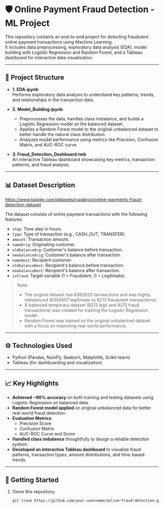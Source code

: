 # 🛡️ Online Payment Fraud Detection - ML Project

This repository contains an end-to-end project for detecting fraudulent online payment transactions using Machine Learning.  
It includes data preprocessing, exploratory data analysis (EDA), model building with Logistic Regression and Random Forest, and a Tableau dashboard for interactive data visualization.

---

## 📂 Project Structure

- **1. EDA.ipynb**  
  Performs exploratory data analysis to understand key patterns, trends, and relationships in the transaction data.

- **2. Model_Building.ipynb**  
  - Preprocesses the data, handles class imbalance, and builds a Logistic Regression model on the balanced dataset.
  - Applies a Random Forest model to the original unbalanced dataset to better handle the natural class distribution.
  - Analyzes model performance using metrics like Precision, Confusion Matrix, and AUC-ROC curve.

- **3. Fraud_Detection_Dashboard.twb**  
  An interactive Tableau dashboard showcasing key metrics, transaction patterns, and fraud analysis.

---

## 📊 Dataset Description
https://www.kaggle.com/datasets/rupakroy/online-payments-fraud-detection-dataset

The dataset consists of online payment transactions with the following features:
- `step`: Time step in hours.
- `type`: Type of transaction (e.g., CASH_OUT, TRANSFER).
- `amount`: Transaction amount.
- `nameOrig`: Originating customer.
- `oldbalanceOrg`: Customer's balance before transaction.
- `newbalanceOrig`: Customer's balance after transaction.
- `nameDest`: Recipient customer.
- `oldbalanceDest`: Recipient's balance before transaction.
- `newbalanceDest`: Recipient's balance after transaction.
- `isFraud`: Target variable (1 = Fraudulent, 0 = Legitimate).

> Note:  
> - The original dataset has 6362620 tarnsactions and was highly imbalanced (6354407 legitimate vs 8213 fraudulent transactions).  
> - A balanced temporary dataset (8213 legit and 8213 fraud transactions) was created for training the Logistic Regression model.  
> - Random Forest was trained on the original unbalanced dataset with a focus on improving real-world performance.

---

## ⚙️ Technologies Used

- Python (Pandas, NumPy, Seaborn, Matplotlib, Scikit-learn)
- Tableau (for dashboarding and visualization)

---

## 📈 Key Highlights

- **Achieved ~90% accuracy** on both training and testing datasets using Logistic Regression on balanced data.
- **Random Forest model applied** on original unbalanced data for better real-world fraud detection.
- **Evaluation Metrics**:
  - Precision Score
  - Confusion Matrix
  - AUC-ROC Curve and Score
- **Handled class imbalance** thoughtfully to design a reliable detection system.
- **Developed an interactive Tableau dashboard** to visualize fraud patterns, transaction types, amount distributions, and time-based trends.

---

## 🚀 Getting Started

1. Clone this repository:
   ```bash
   git clone https://github.com/your-username/online-fraud-detection.git
